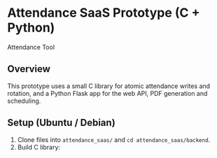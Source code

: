# Attendance SaaS Prototype (C + Python)

Attendance Tool

## Overview
This prototype uses a small C library for atomic attendance writes and rotation, and a Python Flask app for the web API, PDF generation and scheduling.

## Setup (Ubuntu / Debian)
1. Clone files into `attendance_saas/` and `cd attendance_saas/backend`.
2. Build C library:

